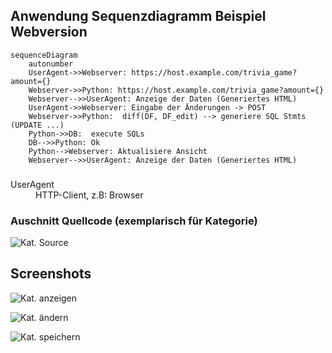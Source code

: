 ## Anwendung Sequenzdiagramm Beispiel Webversion

```mermaid
sequenceDiagram
    autonumber
    UserAgent->>Webserver: https://host.example.com/trivia_game?amount={}
    Webserver->>Python: https://host.example.com/trivia_game?amount={}
    Webserver-->>UserAgent: Anzeige der Daten (Generiertes HTML) 
    UserAgent->>Webserver: Eingabe der Änderungen -> POST
    Webserver->>Python:  diff(DF, DF_edit) --> generiere SQL Stmts (UPDATE ...) 
    Python->>DB:  execute SQLs
    DB-->>Python: Ok
    Python-->Webserver: Aktualisiere Ansicht
    Webserver-->>UserAgent: Anzeige der Daten (Generiertes HTML) 
```

### <dl>
<dt>UserAgent</dt> 
<dd>HTTP-Client, z.B: Browser</dd>
</dl>

### Auschnitt Quellcode (exemplarisch für Kategorie)

![Kat. Source](ctrl_code.png "Kat. Source")

## Screenshots

![Kat. anzeigen](cat.png "Kat. anzeigen")

![Kat. ändern](cat_edit.png "Kat. ändern")

![Kat. speichern](cat_save.png "Kat. speichern")
